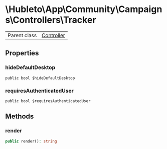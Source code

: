 
# \Hubleto\App\Community\Campaigns\Controllers\Tracker
<table class='table-default dense'>
<tr><td>Parent class</td><td><a href="../../../../Erp/Controller">Controller</a></td></tr></table>


## Properties

### hideDefaultDesktop

`public bool $hideDefaultDesktop`


### requiresAuthenticatedUser

`public bool $requiresAuthenticatedUser`


## Methods

### render

```php
public render(): string
```

